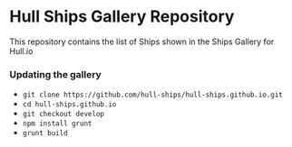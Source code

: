 # Hull Ships Gallery Repository

This repository contains the list of Ships shown in the Ships Gallery for Hull.io

### Updating the gallery

- `git clone https://github.com/hull-ships/hull-ships.github.io.git`
- `cd hull-ships.github.io`
- `git checkout develop`
- `npm install grunt`
- `grunt build`
